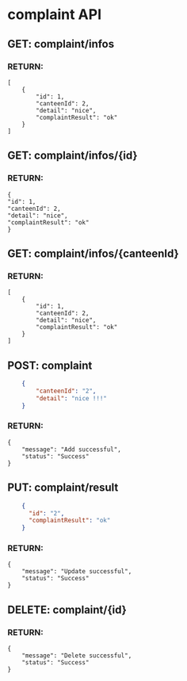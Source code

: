 # complaint API

## GET: complaint/infos

### RETURN:
    [
        {
            "id": 1,
            "canteenId": 2,
            "detail": "nice",
            "complaintResult": "ok"
        }
    ]

## GET: complaint/infos/{id}

### RETURN:
    {
    "id": 1,
    "canteenId": 2,
    "detail": "nice",
    "complaintResult": "ok"
    }

## GET: complaint/infos/{canteenId}

### RETURN:
    [
        {
            "id": 1,
            "canteenId": 2,
            "detail": "nice",
            "complaintResult": "ok"
        }
    ]


## POST: complaint

```json
    {
        "canteenId": "2",
        "detail": "nice !!!"
    }
```

### RETURN:
    {
        "message": "Add successful",
        "status": "Success"
    }


## PUT: complaint/result

```json
    {
      "id": "2",
      "complaintResult": "ok"
    }
```

### RETURN:
    {
        "message": "Update successful",
        "status": "Success"
    }

## DELETE: complaint/{id}

### RETURN:
    {
        "message": "Delete successful",
        "status": "Success"
    }